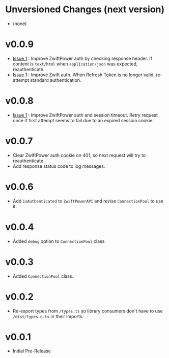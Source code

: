 # Unversioned Changes (next version)

* (none)

# v0.0.9

* [Issue 1](https://github.com/rally25rs/zwift-api-wrapper/issues/1) : Improve ZwiftPower auth by checking response header. If content is `text/html` when `application/json` was expected, reauthenticate.
* [Issue 1](https://github.com/rally25rs/zwift-api-wrapper/issues/1) : Improve Zwift auth. When Refresh Token is no longer valid, re-attempt standard authentication.

# v0.0.8

* [Issue 1](https://github.com/rally25rs/zwift-api-wrapper/issues/1) : Improve ZwiftPower auth and session timeout. Retry request once if first attempt seems to fail due to an expired session cookie.

# v0.0.7

* Clear ZwiftPower auth cookie on 401, so next request will try to reauthenticate.
* Add response status code to log messages.

# v0.0.6

* Add `isAuthenticated` to `ZwiftPowerAPI` and revise `ConnectionPool` to use it.

# v0.0.4

* Added `debug` option to `ConnectionPool` class.

# v0.0.3

* Added `ConnectionPool` class.

# v0.0.2

* Re-export types from `/types.ts` so library consumers don't have to use `/dist/types.d.ts` in their imports.

# v0.0.1

* Initial Pre-Release
